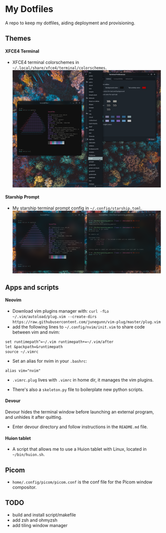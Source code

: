 # My Dotfiles

A repo to keep my dotfiles, aiding deployment and provisioning.

## Themes

#### XFCE4 Terminal

-   XFCE4 terminal colorschemes in `~/.local/share/xfce4/terminal/colorschemes`.![XFCE4 Terminal Color Schemes](home/.local/share/xfce4/terminal/xfce4-term-colors.png)

#### Starship Prompt

-   My starship terminal prompt config in `~/.config/starship.toml`. ![Starship Prompt](home/.config/starship_prompt.png)

## Apps and scripts

#### Neovim

-   Download vim plugins manager with: `curl -fLo ~/.vim/autoload/plug.vim --create-dirs https://raw.githubusercontent.com/junegunn/vim-plug/master/plug.vim`
-   add the following lines to `~/.config/nvim/init.vim` to share code between vim and nvim:

```
set runtimepath^=~/.vim runtimepath+=~/.vim/after
let &packpath=&runtimepath
source ~/.vimrc
```

-   Set an alias for nvim in your `.bashrc`:

```
alias vim="nvim"
```

-   `.vimrc.plug` lives with `.vimrc` in home dir, it manages the vim plugins.

-   There's also a `skeleton.py` file to boilerplate new python scripts.

#### Devour

Devour hides the terminal window before launching an external program, and unhides it after quitting.

-   Enter devour directory and follow instructions in the `README.md` file.

#### Huion tablet

-   A script that allows me to use a Huion tablet with Linux, located in `~/bin/huion.sh`.

## Picom

-   `home/.config/picom/picom.conf` is the conf file for the Picom window compositor.

## TODO

-   build and install script/makefile
-   add zsh and ohmyzsh
-   add tiling window manager
